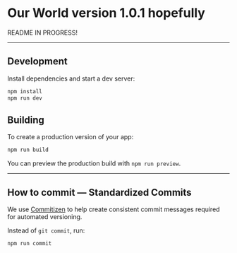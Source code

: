 # Our World version 1.0.1 hopefully

README IN PROGRESS!

---

## Development

Install dependencies and start a dev server:

```bash
npm install
npm run dev
```

## Building

To create a production version of your app:

```bash
npm run build
```

You can preview the production build with `npm run preview`.

---

## How to commit — Standardized Commits

We use [Commitizen](https://commitizen-tools.github.io/commitizen/) to help create consistent commit messages required for automated versioning.

Instead of `git commit`, run:

```bash
npm run commit
```

